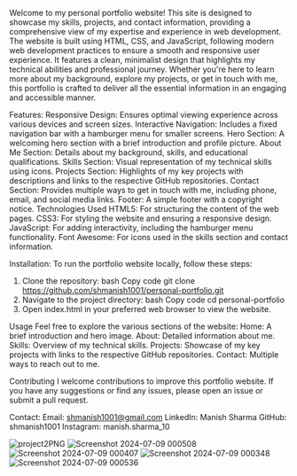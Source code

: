 Welcome to my personal portfolio website! This site is designed to showcase my skills, projects, and contact information, providing a comprehensive view of my expertise and experience in web development.
The website is built using HTML, CSS, and JavaScript, following modern web development practices to ensure a smooth and responsive user experience. It features a clean, minimalist design that highlights my technical abilities and professional journey. Whether you're here to learn more about my background, explore my projects, or get in touch with me, this portfolio is crafted to deliver all the essential information in an engaging and accessible manner.

Features:
Responsive Design: Ensures optimal viewing experience across various devices and screen sizes.
Interactive Navigation: Includes a fixed navigation bar with a hamburger menu for smaller screens.
Hero Section: A welcoming hero section with a brief introduction and profile picture.
About Me Section: Details about my background, skills, and educational qualifications.
Skills Section: Visual representation of my technical skills using icons.
Projects Section: Highlights of my key projects with descriptions and links to the respective GitHub repositories.
Contact Section: Provides multiple ways to get in touch with me, including phone, email, and social media links.
Footer: A simple footer with a copyright notice.
Technologies Used
HTML5: For structuring the content of the web pages.
CSS3: For styling the website and ensuring a responsive design.
JavaScript: For adding interactivity, including the hamburger menu functionality.
Font Awesome: For icons used in the skills section and contact information.

Installation:
To run the portfolio website locally, follow these steps:
1. Clone the repository:
bash
Copy code
git clone https://github.com/shmanish1001/personal-portfolio.git
2. Navigate to the project directory:
bash
Copy code
cd personal-portfolio
3. Open index.html in your preferred web browser to view the website.

Usage
Feel free to explore the various sections of the website:
Home: A brief introduction and hero image.
About: Detailed information about me.
Skills: Overview of my technical skills.
Projects: Showcase of my key projects with links to the respective GitHub repositories.
Contact: Multiple ways to reach out to me.

Contributing
I welcome contributions to improve this portfolio website. If you have any suggestions or find any issues, please open an issue or submit a pull request.

Contact: 
Email: shmanish1001@gmail.com
LinkedIn: Manish Sharma
GitHub: shmanish1001
Instagram: manish.sharma_10

![project2PNG](https://github.com/shmanish10/My-Portfolio-Website/assets/139965926/bfec5eea-bf5c-479b-b157-958b2955e002)
![Screenshot 2024-07-09 000508](https://github.com/shmanish10/My-Portfolio-Website/assets/139965926/2638ca2f-d941-4937-8d0d-9f953c3c67a5)
![Screenshot 2024-07-09 000407](https://github.com/shmanish10/My-Portfolio-Website/assets/139965926/5eff77fa-4b4c-4f34-8998-4f43c881940f)
![Screenshot 2024-07-09 000348](https://github.com/shmanish10/My-Portfolio-Website/assets/139965926/c38882a2-3403-4023-b825-772cfd54836f)
![Screenshot 2024-07-09 000536](https://github.com/shmanish10/My-Portfolio-Website/assets/139965926/e8596524-b2aa-4d1a-bf78-17b86d21428f)



